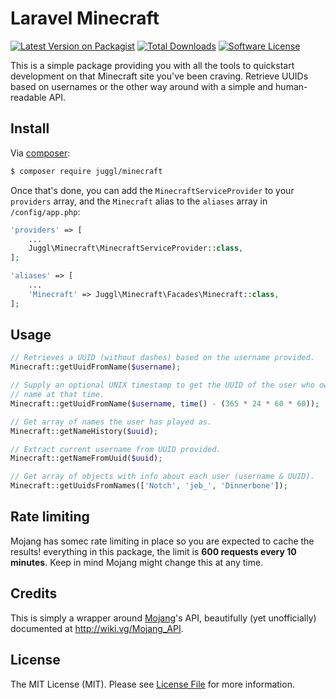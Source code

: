# Laravel Minecraft

[![Latest Version on Packagist][ico-version]][link-packagist]
[![Total Downloads][ico-downloads]][link-downloads]
[![Software License][ico-license]](LICENSE.md)

This is a simple package providing you with all the tools to quickstart
development on that Minecraft site you've been craving. Retrieve UUIDs based
on usernames or the other way around with a simple and human-readable API.

## Install

Via [composer](http://getcomposer.org):

```bash
$ composer require juggl/minecraft
```

Once that's done, you can add the `MinecraftServiceProvider` to your
`providers` array, and the `Minecraft` alias to the `aliases` array in
`/config/app.php`:

```php
'providers' => [
    ...
    Juggl\Minecraft\MinecraftServiceProvider::class,
];
```

```php
'aliases' => [
    ...
    'Minecraft' => Juggl\Minecraft\Facades\Minecraft::class,
];
```

## Usage

```php
// Retrieves a UUID (without dashes) based on the username provided.
Minecraft::getUuidFromName($username);

// Supply an optional UNIX timestamp to get the UUID of the user who owned that
// name at that time.
Minecraft::getUuidFromName($username, time() - (365 * 24 * 60 * 60));

// Get array of names the user has played as.
Minecraft::getNameHistory($uuid);

// Extract current username from UUID provided.
Minecraft::getNameFromUuid($uuid);

// Get array of objects with info about each user (username & UUID).
Minecraft::getUuidsFromNames(['Notch', 'jeb_', 'Dinnerbone']);
```

## Rate limiting

Mojang has somec rate limiting in place so you are expected to cache the
results! everything in this package, the limit is **600 requests every 10
minutes**. Keep in mind Mojang might change this at any time.

## Credits
This is simply a wrapper around [Mojang](https://mojang.com)'s API, beautifully
(yet unofficially) documented at http://wiki.vg/Mojang_API.

## License

The MIT License (MIT). Please see [License File](LICENSE.md) for more information.

[ico-version]: https://img.shields.io/packagist/v/juggl/minecraft.svg?style=flat-square
[ico-license]: https://img.shields.io/badge/license-MIT-green.svg?style=flat-square
[ico-downloads]: https://img.shields.io/packagist/dt/juggl/minecraft.svg?style=flat-square

[link-packagist]: https://packagist.org/packages/juggl/minecraft
[link-downloads]: https://packagist.org/packages/juggl/minecraft
